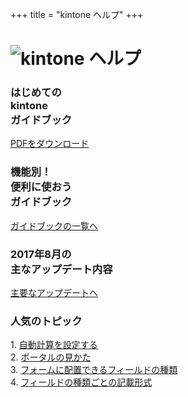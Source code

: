 +++
title = "kintone ヘルプ"
+++
<div class="header">
  <h1><img src="/img/kintonehelp_ja.svg" alt="kintone ヘルプ"></h1>
</div>
<div class="col-flex">
          <div class="row visual">
            <div class="col-xs img01 banner">
              <h3>はじめての<br>kintone<br>ガイドブック</h3>
      <div class="pdf"><a class="dl_welcometokintone" href="https://kintone.cybozu.com/jp/2014/images/support/index/welcometokintone.pdf" target="_blank"><i class="fa fa-file-pdf-o" aria-hidden="true"></i>PDFをダウンロード</a></div>
              <img class="banner-img" src="/ja/k/m962m70000003zfh-img/img02.png" alt="">
            </div>
            <div class="col-xs img01 banner">
              <h3>機能別！<br>便利に使おう<br>ガイドブック</h3>
      <div class="pdf"><a class="dl_welcometokintone" href="https://kintone.cybozu.com/jp/feature/date.html#guidebook" target="_blank">ガイドブックの一覧へ</a></div>
              <img class="banner-img" src="/ja/k/m962m70000003zfh-img/kintone_guidebook.png" alt="">
            </div>
            <div class="col-xs img01 banner">
              <h3>2017年8月の<br>主なアップデート内容</h3>
      <div class="digest"><a class="newFeaturesButton" href="https://kintone.cybozu.com/jp/feature/whatsnew/2017-08.html" target="_blank">主要なアップデートへ</a></div>
              <img class="banner-img" src="/ja/k/m962m70000003zfh-img/guide.png" alt="">
            </div>
            <div class="col-xs">
              <h3>人気のトピック</h3>
              <div class="hotArticle">1.&nbsp;<a class="hotArticleLink" href="/ja/k/user/set_autocalc.html">自動計算を設定する</a></div>
              <div class="hotArticle">2.&nbsp;<a class="hotArticleLink" href="/ja/k/user/portal.html">ポータルの見かた</a></div>
              <div class="hotArticle">3.&nbsp;<a class="hotArticleLink" href="/ja/k/user/form_parts.html">フォームに配置できるフィールドの種類</a></div>
              <div class="hotArticle">4.&nbsp;<a class="hotArticleLink" href="/ja/k/user/create_csv.html">フィールドの種類ごとの記載形式</a></div>
              <div class="hotArticles-others" style="display: none;">
              <div class="hotArticle">5.&nbsp;<a class="hotArticleLink" href="/ja/k/user/graph_type.html">グラフの種類と使い分け</a></div>
              <div class="hotArticle">6.&nbsp;<a class="hotArticleLink" href="/ja/k/user/mobile.html">kintone モバイルを設定する</a></div>
              <div class="hotArticle">7.&nbsp;<a class="hotArticleLink" href="/ja/k/user/table.html">フォームに表（テーブル）を追加する</a></div>
              <div class="hotArticle">8.&nbsp;<a class="hotArticleLink" href="/ja/k/user/add_app_excel.html">ExcelファイルやCSVファイルからアプリを作成する</a></div>
              <div class="hotArticle">9.&nbsp;<a class="hotArticleLink" href="/ja/k/user/process.html">プロセス管理の設定</a></div>
              <div class="hotArticle">10.&nbsp;<a class="hotArticleLink" href="/ja/k/user/whats_appaction.html">アプリアクションでできること</a></div>
              </div>
              <div class="hotArticles-showMore"><i class="fa fa-chevron-down" aria-hidden="true"></i></div>
          </div>
        </div></div>